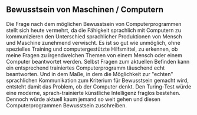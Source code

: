 ## Bewusstsein von Maschinen / Computern
Die Frage nach dem möglichen Bewusstsein von Computerprogrammen stellt sich heute vermehrt, da die Fähigkeit sprachlich mit Computern zu kommunizieren den Unterschied sprachlicher Produktionen von Mensch und Maschine zunehmend verwischt. Es ist so gut wie unmöglich, ohne spezielles Training und computergestützte Hilfsmittel, zu erkennen, ob meine Fragen zu irgendwelchen Themen von einem Mensch oder einem Computer beantwortet werden. Selbst Fragen zum aktuellen Befinden kann ein entsprechend trainiertes Computerprogramm täuschend echt beantworten. Und in dem Maße, in dem die Möglichkeit zur "echten" sprachlichen Kommunikation zum Kriterium für Bewusstsein gemacht wird, entsteht  damit das Problem, ob der Computer denkt. Den Turing-Test würde eine moderne, sprach-trainierte künstliche Intelligenz fraglos bestehen. Dennoch würde aktuell kaum jemand so weit gehen und diesen Computerprogrammen Bewusstsein zuschreiben. 